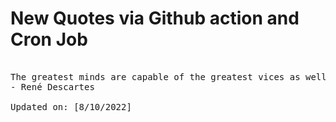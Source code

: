 # New Quotes via Github action and Cron Job

<pre>
<!-- #quote -->
The greatest minds are capable of the greatest vices as well as of the greatest virtues.
- René Descartes

Updated on: [8/10/2022]
<!-- #quoteEnd -->
</pre>
